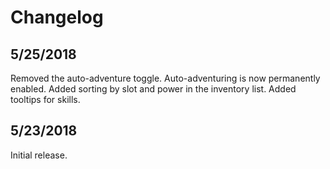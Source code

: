 # Changelog

## 5/25/2018

Removed the auto-adventure toggle. Auto-adventuring is now permanently enabled.
Added sorting by slot and power in the inventory list.
Added tooltips for skills.

## 5/23/2018

Initial release.